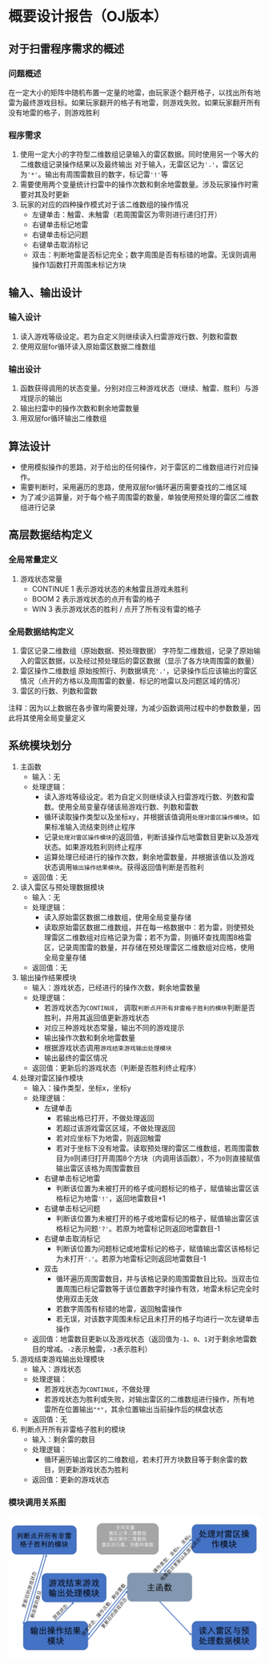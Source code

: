 # 概要设计报告（OJ版本）

## 对于扫雷程序需求的概述

### 问题概述

在一定大小的矩阵中随机布置一定量的地雷，由玩家逐个翻开格子，以找出所有地雷为最终游戏目标。如果玩家翻开的格子有地雷，则游戏失败。如果玩家翻开所有没有地雷的格子，则游戏胜利

### 程序需求

1. 使用一定大小的字符型二维数组记录输入的雷区数据。同时使用另一个等大的二维数组记录操作结果以及最终输出
   对于输入，无雷区记为`'.'`，雷区记为`'*'`。输出有周围雷数目的数字，标记雷`'!'`等
2. 需要使用两个变量统计扫雷中的操作次数和剩余地雷数量。涉及玩家操作时需要对其及时更新
3. 玩家的对应的四种操作模式对于该二维数组的操作情况
   - 左键单击：触雷、未触雷（若周围雷区为零则进行递归打开）
   - 右键单击标记地雷
   - 右键单击标记问题
   - 右键单击取消标记
   - 双击：判断地雷是否标记完全；数字周围是否有标错的地雷。无误则调用操作1函数打开周围未标记方块

## 输入、输出设计

### 输入设计

1. 读入游戏等级设定。若为自定义则继续读入扫雷游戏行数、列数和雷数
2. 使用双层for循环读入原始雷区数据二维数组

### 输出设计

1. 函数获得调用的状态变量。分别对应三种游戏状态（继续、触雷、胜利）与游戏提示的输出
2. 输出扫雷中的操作次数和剩余地雷数量
3. 用双层for循环输出二维数组

## 算法设计

- 使用模拟操作的思路，对于给出的任何操作，对于雷区的二维数组进行对应操作。
- 需要判断时，采用遍历的思路，使用双层for循环遍历需要查找的二维区域
- 为了减少运算量，对于每个格子周围雷的数量，单独使用预处理的雷区二维数组进行记录

## 高层数据结构定义

### 全局常量定义

1. 游戏状态常量
   - CONTINUE 1 表示游戏状态的未触雷且游戏未胜利
   - BOOM 2 表示游戏状态的点开有雷的格子
   - WIN 3 表示游戏状态的胜利 / 点开了所有没有雷的格子

### 全局数据结构定义

1. 雷区记录二维数组（原始数据、预处理数据）
   字符型二维数组，记录了原始输入的雷区数据，以及经过预处理后的雷区数据（显示了各方块周围雷的数量）
2. 雷区操作二维数组
   原始按照行、列数据填充`'.'`，记录操作后应该输出的雷区情况（点开的方格以及周围雷的数量、标记的地雷以及问题区域的情况）
3. 雷区的行数、列数和雷数

注释：因为以上数据在各步骤均需要处理，为减少函数调用过程中的参数数量，因此将其使用全局变量定义

## 系统模块划分

1. 主函数
   - 输入：无
   - 处理逻辑：
     - 读入游戏等级设定。若为自定义则继续读入扫雷游戏行数、列数和雷数。使用全局变量存储该局游戏行数、列数和雷数
     - 循环读取操作类型以及坐标xy，并根据该值调用`处理对雷区操作模块`。如果标准输入流结束则终止程序
     - 记录`处理对雷区操作模块`的返回值，判断该操作后地雷数目更新以及游戏状态。如果游戏胜利则终止程序
     - 运算处理已经进行的操作次数，剩余地雷数量，并根据该值以及游戏状态调用`输出操作结果模块`。获得返回值判断是否胜利
   - 返回值：无
2. 读入雷区与预处理数据模块
   - 输入：无
   - 处理逻辑：
      - 读入原始雷区数据二维数组，使用全局变量存储
      - 读取原始雷区数据二维数组，并在每一格数据中：若为雷，则使预处理雷区二维数组对应格记录为雷；若不为雷，则循环查找周围8格雷区，记录周围雷的数量，并存储在预处理雷区二维数组对应格，使用全局变量存储
   - 返回值：无
3. 输出操作结果模块
   - 输入：游戏状态，已经进行的操作次数，剩余地雷数量
   - 处理逻辑：
      - 若游戏状态为`CONTINUE`， 调取`判断点开所有非雷格子胜利的模块`判断是否胜利，并用其返回值更新游戏状态
      - 对应三种游戏状态常量，输出不同的游戏提示
      - 输出操作次数和剩余地雷数量
      - 根据游戏状态调用`游戏结束游戏输出处理模块`
      - 输出最终的雷区情况
   - 返回值：更新后的游戏状态（判断是否胜利终止程序）
4. 处理对雷区操作模块
   - 输入：操作类型，坐标x，坐标y
   - 处理逻辑：
     - 左键单击
       - 若输出格已打开，不做处理返回
       - 若超过该游戏雷区区域，不做处理返回
       - 若对应坐标下为地雷，则返回触雷
       - 若对于坐标下没有地雷。读取预处理的雷区二维数组，若周围雷数目为`0`则递归打开周围8个方块（内调用该函数），不为`0`则直接赋值输出雷区该格为周围雷数目
     - 右键单击标记地雷
       - 判断该位置为未被打开的格子或问题标记的格子，赋值输出雷区该格标记为地雷`'!'`，返回地雷数目+1
     - 右键单击标记问题
       - 判断该位置为未被打开的格子或地雷标记的格子，赋值输出雷区该格标记为问题`'?'`。若原为地雷标记则返回地雷数目-1
     - 右键单击取消标记
       - 判断该位置为问题标记或地雷标记的格子，赋值输出雷区该格标记为未打开`'.'`。若原为地雷标记则返回地雷数目-1
     - 双击
       - 循环遍历周围雷数目，并与该格记录的周围雷数目比较。当双击位置周围已标记雷数等于该位置数字时操作有效，地雷未标记完全时使用双击无效
       - 若数字周围有标错的地雷，返回触雷操作
       - 若无误，对该数字周围未标记且未打开的格子均进行一次左键单击操作
   - 返回值：地雷数目更新以及游戏状态（返回值为`-1`、`0`、`1`对于剩余地雷数目的增减。`-2`表示触雷，`-3`表示胜利）
5. 游戏结束游戏输出处理模块
   - 输入：游戏状态
   - 处理逻辑：
     - 若游戏状态为`CONTINUE`，不做处理
     - 若游戏状态为胜利或失败，对输出雷区的二维数组进行操作，所有地雷所在位置输出`"*"`，其余位置输出当前操作后的棋盘状态
   - 返回值：无
6. 判断点开所有非雷格子胜利的模块
   - 输入：剩余雷的数目
   - 处理逻辑：
     - 循环遍历输出雷区的二维数组，若未打开方块数目等于剩余雷的数目，则更新游戏状态为胜利
   - 返回值：更新的游戏状态

### 模块调用关系图

![IMAGE](./Mindmap.png)
